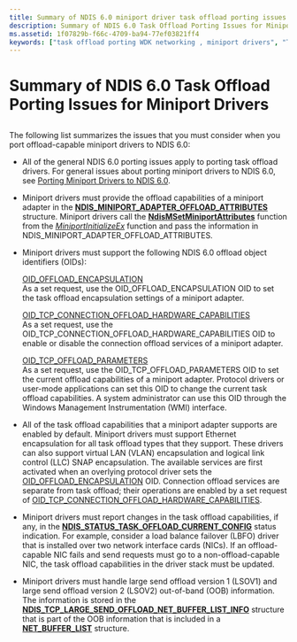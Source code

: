 ```yaml
---
title: Summary of NDIS 6.0 miniport driver task offload porting issues
description: Summary of NDIS 6.0 Task Offload Porting Issues for Miniport Drivers
ms.assetid: 1f07829b-f66c-4709-ba94-77ef03821ff4
keywords: ["task offload porting WDK networking , miniport drivers", "TCP/IP offload service porting WDK networking , miniport drivers", "offload service porting WDK networking , miniport drivers", "porting task offload services WDK networking , miniport drivers", "portin"]
---
```


# Summary of NDIS 6.0 Task Offload Porting Issues for Miniport Drivers


## <a href="" id="ddk-summary-of-ndis-6-0-task-offload-porting-issues-for-miniport-drive"></a>


The following list summarizes the issues that you must consider when you port offload-capable miniport drivers to NDIS 6.0:

-   All of the general NDIS 6.0 porting issues apply to porting task offload drivers. For general issues about porting miniport drivers to NDIS 6.0, see [Porting Miniport Drivers to NDIS 6.0](porting-a-miniport-driver-to-ndis-6-0.md).

-   Miniport drivers must provide the offload capabilities of a miniport adapter in the [**NDIS\_MINIPORT\_ADAPTER\_OFFLOAD\_ATTRIBUTES**](https://msdn.microsoft.com/library/windows/hardware/ff565930) structure. Miniport drivers call the [**NdisMSetMiniportAttributes**](https://msdn.microsoft.com/library/windows/hardware/ff563672) function from the [*MiniportInitializeEx*](https://msdn.microsoft.com/library/windows/hardware/ff559389) function and pass the information in NDIS\_MINIPORT\_ADAPTER\_OFFLOAD\_ATTRIBUTES.

-   Miniport drivers must support the following NDIS 6.0 offload object identifiers (OIDs):

    <a href="" id="oid-offload-encapsulation"></a>[OID\_OFFLOAD\_ENCAPSULATION](https://msdn.microsoft.com/library/windows/hardware/ff569762)  
    As a set request, use the OID\_OFFLOAD\_ENCAPSULATION OID to set the task offload encapsulation settings of a miniport adapter.

    <a href="" id="---------oid-tcp-connection-offload-hardware-capabilities"></a>[OID\_TCP\_CONNECTION\_OFFLOAD\_HARDWARE\_CAPABILITIES](https://msdn.microsoft.com/library/windows/hardware/ff569803)  
    As a set request, use the OID\_TCP\_CONNECTION\_OFFLOAD\_HARDWARE\_CAPABILITIES OID to enable or disable the connection offload services of a miniport adapter.

    <a href="" id="oid-tcp-offload-parameters"></a>[OID\_TCP\_OFFLOAD\_PARAMETERS](https://msdn.microsoft.com/library/windows/hardware/ff569807)  
    As a set request, use the OID\_TCP\_OFFLOAD\_PARAMETERS OID to set the current offload capabilities of a miniport adapter. Protocol drivers or user-mode applications can set this OID to change the current task offload capabilities. A system administrator can use this OID through the Windows Management Instrumentation (WMI) interface.

-   All of the task offload capabilities that a miniport adapter supports are enabled by default. Miniport drivers must support Ethernet encapsulation for all task offload types that they support. These drivers can also support virtual LAN (VLAN) encapsulation and logical link control (LLC) SNAP encapsulation. The available services are first activated when an overlying protocol driver sets the [OID\_OFFLOAD\_ENCAPSULATION](https://msdn.microsoft.com/library/windows/hardware/ff569762) OID. Connection offload services are separate from task offload; their operations are enabled by a set request of [OID\_TCP\_CONNECTION\_OFFLOAD\_HARDWARE\_CAPABILITIES](https://msdn.microsoft.com/library/windows/hardware/ff569803).

-   Miniport drivers must report changes in the task offload capabilities, if any, in the [**NDIS\_STATUS\_TASK\_OFFLOAD\_CURRENT\_CONFIG**](https://msdn.microsoft.com/library/windows/hardware/ff567424) status indication. For example, consider a load balance failover (LBFO) driver that is installed over two network interface cards (NICs). If an offload-capable NIC fails and send requests must go to a non-offload-capable NIC, the task offload capabilities in the driver stack must be updated.

-   Miniport drivers must handle large send offload version 1 (LSOV1) and large send offload version 2 (LSOV2) out-of-band (OOB) information. The information is stored in the [**NDIS\_TCP\_LARGE\_SEND\_OFFLOAD\_NET\_BUFFER\_LIST\_INFO**](https://msdn.microsoft.com/library/windows/hardware/ff567882) structure that is part of the OOB information that is included in a [**NET\_BUFFER\_LIST**](https://msdn.microsoft.com/library/windows/hardware/ff568388) structure.

 

 





